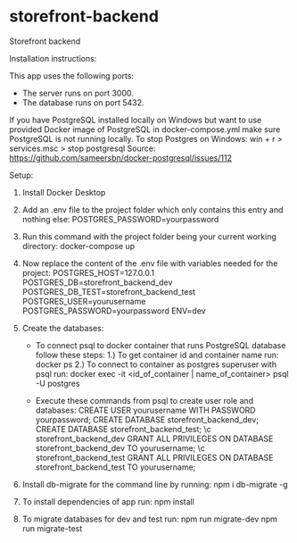 # storefront-backend
Storefront backend

Installation instructions:

This app uses the following ports:
 - The server runs on port 3000.
 - The database runs on port 5432.


If you have PostgreSQL installed locally on Windows
but want to use provided Docker image of PostgreSQL in docker-compose.yml
make sure PostgreSQL is not running locally.
To stop Postgres on Windows:
	win + r > services.msc > stop postgresql
Source: https://github.com/sameersbn/docker-postgresql/issues/112


Setup:
1. Install Docker Desktop

2. Add an .env file to the project folder which only contains this entry and nothing else:
	POSTGRES_PASSWORD=yourpassword

3. Run this command with the project folder being your current working directory:
	docker-compose up

4. Now replace the content of the .env file with variables needed for the project:
	POSTGRES_HOST=127.0.0.1
	POSTGRES_DB=storefront_backend_dev
	POSTGRES_DB_TEST=storefront_backend_test
	POSTGRES_USER=yourusername
	POSTGRES_PASSWORD=yourpassword
	ENV=dev

5. Create the databases:

	- To connect psql to docker container that runs PostgreSQL database follow these steps:
		1.) To get container id and container name run:
			docker ps
		2.) To connect to container as postgres superuser with psql run:
			docker exec -it <id_of_container | name_of_container> psql -U postgres

	- Execute these commands from psql to create user role and databases:
		CREATE USER yourusername WITH PASSWORD yourpassword;
		CREATE DATABASE storefront_backend_dev;
		CREATE DATABASE storefront_backend_test;
		\c storefront_backend_dev
		GRANT ALL PRIVILEGES ON DATABASE storefront_backend_dev TO yourusername;
		\c storefront_backend_test
		GRANT ALL PRIVILEGES ON DATABASE storefront_backend_test TO yourusername;

6. Install db-migrate for the command line by running:
	npm i db-migrate -g

7. To install dependencies of app run:
	npm install

8. To migrate databases for dev and test run:
	npm run migrate-dev
	npm run migrate-test
